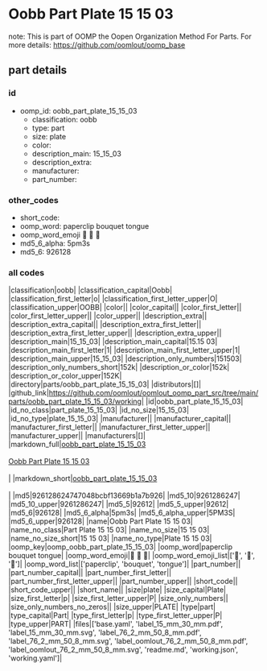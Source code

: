 # Oobb Part Plate 15 15 03  

note: This is part of OOMP the Oopen Organization Method For Parts. For more details: https://github.com/oomlout/oomp_base

##  part details





### id
* oomp_id: oobb_part_plate_15_15_03
  * classification: oobb
  * type: part
  * size: plate
  * color: 
  * description_main: 15_15_03
  * description_extra: 
  * manufacturer: 
  * part_number: 

### other_codes
* short_code: 
* oomp_word: paperclip bouquet tongue
* oomp_word_emoji :paperclip: :bouquet: :tongue:
* md5_6_alpha: 5pm3s
* md5_6: 926128

### all codes 
|classification|oobb|
|classification_capital|Oobb|
|classification_first_letter|o|
|classification_first_letter_upper|O|
|classification_upper|OOBB|
|color||
|color_capital||
|color_first_letter||
|color_first_letter_upper||
|color_upper||
|description_extra||
|description_extra_capital||
|description_extra_first_letter||
|description_extra_first_letter_upper||
|description_extra_upper||
|description_main|15_15_03|
|description_main_capital|15.15 03|
|description_main_first_letter|1|
|description_main_first_letter_upper|1|
|description_main_upper|15_15_03|
|description_only_numbers|151503|
|description_only_numbers_short|152k|
|description_or_color|152k|
|description_or_color_upper|152K|
|directory|parts/oobb_part_plate_15_15_03|
|distributors|[]|
|github_link|https://github.com/oomlout/oomlout_oomp_part_src/tree/main/parts/oobb_part_plate_15_15_03/working|
|id|oobb_part_plate_15_15_03|
|id_no_class|part_plate_15_15_03|
|id_no_size|15_15_03|
|id_no_type|plate_15_15_03|
|manufacturer||
|manufacturer_capital||
|manufacturer_first_letter||
|manufacturer_first_letter_upper||
|manufacturer_upper||
|manufacturers|[]|
|markdown_full|[oobb_part_plate_15_15_03](https://github.com/oomlout/oomlout_oomp_part_src/tree/main/parts/oobb_part_plate_15_15_03/working)<br>[](https://github.com/oomlout/oomlout_oomp_part_src/tree/main/parts/oobb_part_plate_15_15_03/working)<br>[Oobb Part Plate 15 15 03](https://github.com/oomlout/oomlout_oomp_part_src/tree/main/parts/oobb_part_plate_15_15_03/working)<br><br>|
|markdown_short|[oobb_part_plate_15_15_03](https://github.com/oomlout/oomlout_oomp_part_src/tree/main/parts/oobb_part_plate_15_15_03/working)<br><br>|
|md5|926128624747048bcbf13669b1a7b926|
|md5_10|9261286247|
|md5_10_upper|9261286247|
|md5_5|92612|
|md5_5_upper|92612|
|md5_6|926128|
|md5_6_alpha|5pm3s|
|md5_6_alpha_upper|5PM3S|
|md5_6_upper|926128|
|name|Oobb Part Plate 15 15 03|
|name_no_class|Part Plate 15 15 03|
|name_no_size|15 15 03|
|name_no_size_short|15 15 03|
|name_no_type|Plate 15 15 03|
|oomp_key|oomp_oobb_part_plate_15_15_03|
|oomp_word|paperclip bouquet tongue|
|oomp_word_emoji|:paperclip: :bouquet: :tongue:|
|oomp_word_emoji_list|[':paperclip:', ':bouquet:', ':tongue:']|
|oomp_word_list|['paperclip', 'bouquet', 'tongue']|
|part_number||
|part_number_capital||
|part_number_first_letter||
|part_number_first_letter_upper||
|part_number_upper||
|short_code||
|short_code_upper||
|short_name||
|size|plate|
|size_capital|Plate|
|size_first_letter|p|
|size_first_letter_upper|P|
|size_only_numbers||
|size_only_numbers_no_zeros||
|size_upper|PLATE|
|type|part|
|type_capital|Part|
|type_first_letter|p|
|type_first_letter_upper|P|
|type_upper|PART|
|files|['base.yaml', 'label_15_mm_30_mm.pdf', 'label_15_mm_30_mm.svg', 'label_76_2_mm_50_8_mm.pdf', 'label_76_2_mm_50_8_mm.svg', 'label_oomlout_76_2_mm_50_8_mm.pdf', 'label_oomlout_76_2_mm_50_8_mm.svg', 'readme.md', 'working.json', 'working.yaml']|
